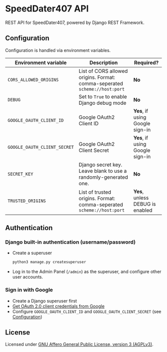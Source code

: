 # SpeedDater407 API

REST API for SpeedDater407, powered by Django REST Framework.

## Configuration

Configuration is handled via environment variables.

| Environment variable         | Description                                                                | Required?                        |
| ---------------------------- | -------------------------------------------------------------------------- | -------------------------------- |
| `CORS_ALLOWED_ORIGINS`       | List of CORS allowed origins. Format: comma-seperated `scheme://host:port` | **No**                           |
| `DEBUG`                      | Set to `True` to enable Django debug mode                                  | **No**                           |
| `GOOGLE_OAUTH_CLIENT_ID`     | Google OAuth2 Client ID                                                    | **Yes**, if using Google sign-in |
| `GOOGLE_OAUTH_CLIENT_SECRET` | Google OAuth2 Client Secret                                                | **Yes**, if using Google sign-in |
| `SECRET_KEY`                 | Django secret key. Leave blank to use a randomly-generated one.            | **No**                           |
| `TRUSTED_ORIGINS`            | List of trusted origins. Format: comma-seperated `scheme://host:port`      | **Yes**, unless DEBUG is enabled |

## Authentication

### Django built-in authentication (username/password)

- Create a superuser
  ```bash
  python3 manage.py createsuperuser
  ```
- Log in to the Admin Panel (`/admin`) as the superuser, and configure other user accounts.

### Sign in with Google

- Create a Django superuser first
- [Get OAuth 2.0 client credentials from Google](https://developers.google.com/identity/protocols/oauth2)
- Configure `GOOGLE_OAUTH_CLIENT_ID` and `GOOGLE_OAUTH_CLIENT_SECRET` (see [Configuration](#configuration))

## License

Licensed under [GNU Affero General Public License, version 3 (AGPLv3)](LICENSE).
